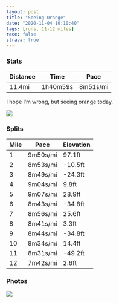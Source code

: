 ```yaml
---
layout: post
title: "Seeing Orange"
date: "2020-11-04 10:10:40"
tags: [runs, 11-12 miles]
race: false
strava: true
---
```


### Stats

| Distance | Time | Pace |
|----------|------|------|
|11.4mi|1h40m59s|8m51s/mi|

I hope I’m wrong, but seeing orange today.

<img src='https://maps.googleapis.com/maps/api/staticmap?maptype=roadmap&path=enc:qz~wF~cibMg@n@SnAa@j@u@bCYPoAjGsA~Ba@RI`@e@bDDT`Ab@PnAoAjEsBnF[hCVdB?p@}@`GW|@q@x@cBdDQfAg@hHRtAf@r@x@b@`AAd@g@VaA^qB^a@x@YnAH`Dw@bATnAbAf@t@nAnFdAhA`CpAVf@fAxEdBrCvAfAhEhBvAbAn@z@v@xBh@n@hBt@rBEvAj@h@v@pBhHpC|C~@J`BrAlALnAGpC}@hAGhAX~CvBlArBp@bBfAdArAb@hE?tAp@fD`GlAvAn@\~@bAhAzAjBfEdBlBjBn@lJ_@dAz@Tj@b@nCPf@n@p@jFvC~EbBx@h@tAzAnClFvE|DtA^|Au@lA}AtB{Fb@gDUaBy@w@sHeEiAeAg@cAc@aCDsAlAoDC}@g@eB{@kAoBaAaA}@q@cAw@_Cu@_AkBkA{Be@s@Rk@p@_@LeBMmCuBcCqFaDAmBaA{B]mD_B{FaGgEwB{@u@wAwBcAkFXkEy@}CeAc@_G{D_AaA{O_KwBs@wBL}B_@uAVu@r@cAZ}B]gD{BeBiBc@eAgB}ByAc@gCP_Fo@qAqAwBsEg@Cm@ZYlADz@hArBRv@a@tAu@t@}@KwEeEoBw@_BGcA~@yA`Cg@hBe@lCLlAUzA?xAhAlAxAVhAgA^oCj@w@ZO`B?vCg@z@JnAt@Xl@t@j@j@fBH|@f@nAdCnAz@rAvAzF~@vA~AdAnCx@hC`BlAfB~@tCX^`Bj@vC?dAt@p@dAvA`GtBbDvEdCrA@jH}AvDvB`AnAxA`DpAvAjAXxDDfAr@`AlAbBzCfDzCtBzB`@pBtAtBd@Nv@hAlAd@pA@dFUvBt@f@f@Vr@^zBrBrB|AVxBzA`Cf@`Ap@z@|@l@rAn@p@rCzExChB`@`A\X`AHj@r@P?d@`BY`AIfAoAnDoBdBAPg@r@KtARhAEjBx@^`@Of@H`CzAhBbBwA|Hi@fAoAvD?Xt@h@zAvAA\~@V`@b@|@Cj@L^f@l@RdA?`@jBlBrB|BhAl@K`BfArA`@j@t@vHlEZ`@zAv@p@t@p@PTO|AxAbDlBV^lBBp@tAbBp@Tv@`B~BV@vAyAvAq@KxCdAjAFx@U|@g@l@a@zAYPfBfBl@Ih@~@^fCb@z@bB`@rBWCbANX&key=AIzaSyC1MId7bFpkLXNAaYhBSTb8jLyiSqzbDtM&size=800x800&markers=color:yellow|label:S|40.79545,-73.94384&markers=color:green|label:F|40.754509999999996,-74.00099999999989'>

### Splits

| Mile | Pace | Elevation |
|------|------|-----------|
|1|9m50s/mi|97.1ft|
|2|8m53s/mi|-10.5ft|
|3|8m49s/mi|-24.3ft|
|4|9m04s/mi|9.8ft|
|5|9m07s/mi|28.9ft|
|6|8m43s/mi|-34.8ft|
|7|8m56s/mi|25.6ft|
|8|8m41s/mi|3.3ft|
|9|8m44s/mi|-34.8ft|
|10|8m34s/mi|14.4ft|
|11|8m31s/mi|-49.2ft|
|12|7m42s/mi|2.6ft|

### Photos
<img src='https://dgtzuqphqg23d.cloudfront.net/TIEIjOshnIQSwgwgs0fJ-1l82TVi-xz6slJScpsied4-768x420.jpg'>
